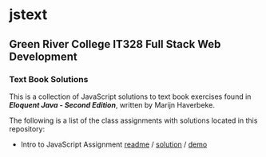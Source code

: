 # jstext
## Green River College IT328 Full Stack Web Development
### Text Book Solutions

This is a collection of JavaScript solutions to text book exercises found in **_Eloquent Java - Second Edition_**, written by Marijn Haverbeke.

The following is a list of the class assignments with solutions located in this repository:

- Intro to JavaScript Assignment  [readme](intro_js.md) / [solution](intro.js) / [demo](http://troush.greenrivertech.net/328/jstext)
